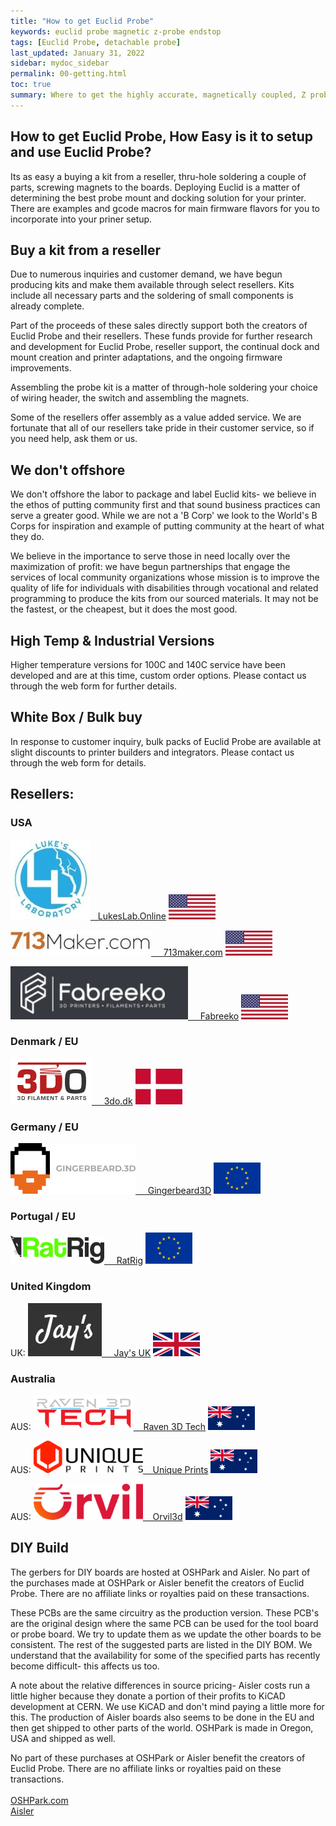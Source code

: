 ```yaml
---
title: "How to get Euclid Probe"
keywords: euclid probe magnetic z-probe endstop
tags: [Euclid Probe, detachable probe]
last_updated: January 31, 2022
sidebar: mydoc_sidebar
permalink: 00-getting.html
toc: true
summary: Where to get the highly accurate, magnetically coupled, Z probe
---
```


## How to get Euclid Probe, How Easy is it to setup and use Euclid Probe? 
Its as easy a buying a kit from a reseller, thru-hole soldering a couple of parts, screwing magnets to the boards. 
Deploying Euclid is a matter of determining the best probe mount and docking solution for your printer. 
There are examples and gcode macros for main firmware flavors for you to incorporate into your priner setup. 

## Buy a kit from a reseller 
Due to numerous inquiries and customer demand, we have begun producing kits and make them available through select resellers. Kits include all necessary parts and the soldering of small components is already complete. 

Part of the proceeds of these sales directly support both the creators of Euclid Probe and their resellers. These funds provide for further research and development for Euclid Probe, reseller support, the continual dock and mount creation and printer adaptations, and the ongoing firmware improvements. 

Assembling the probe kit is a matter of through-hole soldering your choice of wiring header, the switch and assembling the magnets.  

Some of the resellers offer assembly as a value added service. We are fortunate that all of our resellers take pride in their customer service, so if you need help, ask them or us. 

## We don't offshore 
We don't offshore the labor to package and label Euclid kits- we believe in the ethos of putting community first and that sound business practices can serve a greater good.  While we are not a 'B Corp' we look to the World's B Corps for inspiration and example of putting community at the heart of what they do.  

We believe in the importance to serve those in need locally over the maximization of profit: we have begun partnerships that engage the services of local community organizations whose mission is to improve the quality of life for individuals with disabilities through vocational and related programming to produce the kits from our sourced materials.  It may not be the fastest, or the cheapest, but it does the most good. 

## High Temp & Industrial Versions
Higher temperature versions for 100C and 140C service have been developed and are at this time, custom order options. Please contact us through the web form for further details.

## White Box / Bulk buy
In response to customer inquiry, bulk packs of Euclid Probe are available at slight discounts to printer builders and integrators. Please contact us through the web form for details.  

## Resellers:
### USA
<a href="https://lukeslabonline.com/products/euclid-probe-kit" target="blank"><img src="images\LLLogo.jpg">  &nbsp; LukesLab.Online</a>  <img src="images\country\150USA.png">  

<a href="https://713maker.com/en/euclid" target="blank"><img src="images\713makercom.jpg">  &nbsp; &nbsp; 713maker.com</a>  <img src="images\country\150USA.png">  

<a href="https://www.fabreeko.com/products/euclid-probe-kit-24v" target="blank"><img src="images\fabreeko.png">  &nbsp; &nbsp; Fabreeko</a>  <img src="images\country\150USA.png">  

### Denmark / EU
<a href="https://3do.dk/soeg?controller=search&s=euclid" target="blank"><img src="images\3do.dk.png">  &nbsp;  &nbsp; 3do.dk</a>  <img src="images\country\150DK.png">  

### Germany / EU
<a href="https://gingerbeard3d.de/produkt/euclid-probe/" target="blank"><img src="images\gingerbeard2.png">  &nbsp;  &nbsp; Gingerbeard3D</a>  <img src="images\country\150EU.png">  

### Portugal / EU
<a href="https://www.ratrig.com/" target="blank"><img src="images\ratriglogo.png">  &nbsp;  &nbsp; RatRig</a>  <img src="images\country\150EU.png">  

### United Kingdom
UK:  <a href="https://www.jayuk.org/" target="blank"><img src="images\jays.png">  &nbsp;  &nbsp; Jay's UK</a>  <img src="images\country\150UK.png">  

### Australia
AUS: <a href="https://www.raven3dtech.com.au/" target="blank"><img src="images\ravenlogo.webp"> &nbsp;  &nbsp;Raven 3D Tech</a>  <img src="images\country\150AUS.png">  

AUS: <a href="https://uniqueprints.shop/shop/electronics-electrical/euclid-microswitch-probe/" target="blank"><img src="images\Unique_Prints.png"> &nbsp;  &nbsp;Unique Prints</a>  <img src="images\country\150AUS.png">  

AUS: <a href="https://orvil3d.com/" target="blank"><img src="images\orvil-logo.png"> &nbsp;  &nbsp;Orvil3d</a>  <img src="images\country\150AUS.png">  

## DIY Build  
The gerbers for DIY boards are hosted at OSHPark and Aisler. No part of the purchases made at OSHPark or Aisler benefit the creators of Euclid Probe. There are no affiliate links or royalties paid on these transactions.  

These PCBs are the same circuitry as the production version. These PCB's are the original design where the same PCB can be used for the tool board or probe board.  We try to update them as we update the other boards to be consistent. The rest of the suggested parts are listed in the DIY BOM. We understand that the availability for some of the specified parts has recently become difficult- this affects us too. 

A note about the relative differences in source pricing- Aisler costs run a little higher because they donate a portion of their profits to KiCAD development at CERN. We use KiCAD and don't mind paying a little more for this. The production of Aisler boards also seems to be done in the EU and then get shipped to other parts of the world. OSHPark is made in Oregon, USA and shipped as well.  

No part of these purchases at OSHPark or Aisler benefit the creators of Euclid Probe. There are no affiliate links or royalties paid on these transactions.  
<br>
<a href='https://oshpark.com/shared_projects/3qYUvroW'> OSHPark.com </a>
<br>
<a href='https://aisler.net/p/CXINPTYI'> Aisler </a>